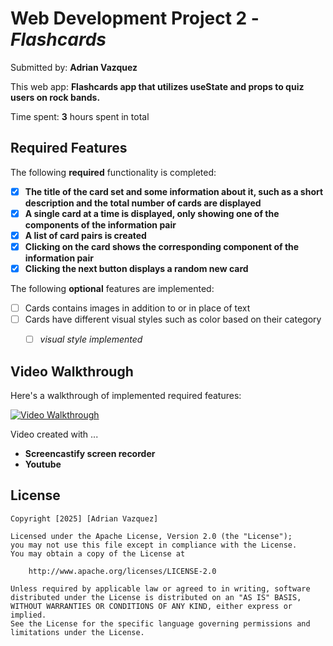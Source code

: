 # Web Development Project 2 - *Flashcards*

Submitted by: **Adrian Vazquez**

This web app: **Flashcards app that utilizes useState and props to quiz users on rock bands.**

Time spent: **3** hours spent in total

## Required Features

The following **required** functionality is completed:

- [X] **The title of the card set and some information about it, such as a short description and the total number of cards are displayed**
- [X] **A single card at a time is displayed, only showing one of the components of the information pair**
- [X] **A list of card pairs is created**
- [X] **Clicking on the card shows the corresponding component of the information pair**
- [X] **Clicking the next button displays a random new card**

The following **optional** features are implemented:

- [ ] Cards contains images in addition to or in place of text
- [ ] Cards have different visual styles such as color based on their category
  - [ ] *visual style implemented*


## Video Walkthrough

Here's a walkthrough of implemented required features:

[![Video Walkthrough](https://img.youtube.com/vi/CbCpDJ2KPNA.jpg)](https://www.youtube.com/watch?v=CbCpDJ2KPNA)

<!-- Replace this with whatever GIF tool you used! -->
Video created with ...  
- **Screencastify screen recorder**
- **Youtube**

## License

    Copyright [2025] [Adrian Vazquez]

    Licensed under the Apache License, Version 2.0 (the "License");
    you may not use this file except in compliance with the License.
    You may obtain a copy of the License at

        http://www.apache.org/licenses/LICENSE-2.0

    Unless required by applicable law or agreed to in writing, software
    distributed under the License is distributed on an "AS IS" BASIS,
    WITHOUT WARRANTIES OR CONDITIONS OF ANY KIND, either express or implied.
    See the License for the specific language governing permissions and
    limitations under the License.
